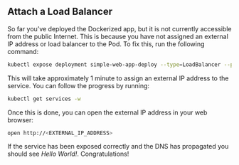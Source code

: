 ## Attach a Load Balancer

So far you’ve deployed the Dockerized app, but it is not currently accessible from the public Internet. This is because
you have not assigned an external IP address or load balancer to the Pod. To fix this, run the following command:

```bash
kubectl expose deployment simple-web-app-deploy --type=LoadBalancer --port 80 --target-port 8080
```

This will take approximately 1 minute to assign an external IP address to the service. You can follow the progress by
running:

```bash
kubectl get services -w
```

Once this is done, you can open the external IP address in your web browser:

```bash
open http://<EXTERNAL_IP_ADDRESS>
```

If the service has been exposed correctly and the DNS has propagated you should see _Hello World!_. Congratulations!



<!-- ##DOCS-SOURCER-START
{"sourcePlugin":"Service Catalog Reference","hash":"207a927c94dc58365741808db453a69d"}
##DOCS-SOURCER-END -->
